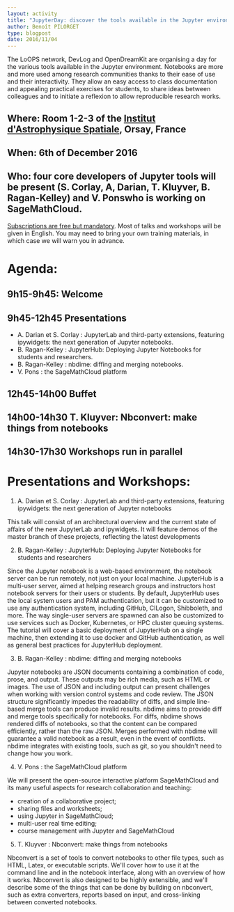 ```yaml
---
layout: activity
title: "JupyterDay: discover the tools available in the Jupyter environment"
author: Benoît PILORGET
type: blogpost
date: 2016/11/04
---
```


The LoOPS network, DevLog and OpenDreamKit are organising a day for the various tools available in the Jupyter environment.
Notebooks are more and more used among research communities thanks to their ease of use and their interactivity. They allow
an easy access to class documentation and appealing practical exercises for students, to share ideas between colleagues and
to initiate a reflexion to allow reproducible research works.

## Where: Room 1-2-3 of the [Institut d'Astrophysique Spatiale](http://www.ias.u-psud.fr/), Orsay, France
## When: 6th of December 2016
## Who: four core developers of Jupyter tools will be present (S. Corlay, A, Darian, T. Kluyver, B. Ragan-Kelley) and V. Ponswho is working on SageMathCloud.

[Subscriptions are free but mandatory](https://indico.lal.in2p3.fr/event/3319/registration/register#/register). Most of
talks and workshops will be given in English. You may need to bring your own training materials, in which case we will
warn you in advance.


# Agenda:

## 9h15-9h45: Welcome
## 9h45-12h45 Presentations
- A. Darian et S. Corlay : JupyterLab and third-party extensions, featuring ipywidgets: the next generation of Jupyter notebooks.
- B. Ragan-Kelley : JupyterHub: Deploying Jupyter Notebooks for students and researchers.
- B. Ragan-Kelley : nbdime: diffing and merging notebooks.
- V. Pons : the SageMathCloud platform

## 12h45-14h00 Buffet
## 14h00-14h30 T. Kluyver: Nbconvert: make things from notebooks
## 14h30-17h30 Workshops run in parallel


# Presentations and Workshops:

1) A. Darian et S. Corlay : JupyterLab and third-party extensions, featuring ipywidgets: the next generation of Jupyter notebooks

This talk will consist of an architectural overview and the current state of affairs of the new JupyterLab and ipywidgets.
It will feature demos of the master branch of these projects, reflecting the latest developments
     
2) B. Ragan-Kelley : JupyterHub: Deploying Jupyter Notebooks for students and researchers

Since the Jupyter notebook is a web-based environment, the notebook server can be run remotely, not just on your local
machine. JupyterHub is a multi-user server, aimed at helping research groups and instructors host notebook servers for
their users or students. By default, JupyterHub uses the local system users and PAM authentication, but it can be
customized to use any authentication system, including GitHub, CILogon, Shibboleth, and more. The way single-user
servers are spawned can also be customized to use services such as Docker, Kubernetes, or HPC cluster queuing systems.
The tutorial will cover a basic deployment of JupyterHub on a single machine, then extending it to use docker and GitHub
authentication, as well as general best practices for JupyterHub deployment.
     
3) B. Ragan-Kelley : nbdime: diffing and merging notebooks

Jupyter notebooks are JSON documents containing a combination of code, prose, and output. These outputs may be rich
media, such as HTML or images. The use of JSON and including output can present challenges when working with version
control systems and code review. The JSON structure significantly impedes the readability of diffs, and simple line-based
merge tools can produce invalid results. nbdime aims to provide diff and merge tools specifically for notebooks. For diffs,
nbdime shows rendered diffs of notebooks, so that the content can be compared efficiently, rather than the raw JSON. Merges
performed with nbdime will guarantee a valid notebook as a result, even in the event of conflicts. nbdime integrates with
existing tools, such as git, so you shouldn't need to change how you work.
     
4) V. Pons : the SageMathCloud platform

We will present the open-source interactive platform SageMathCloud and its many useful aspects for research collaboration
and teaching:

- creation of a collaborative project;
- sharing files and worksheets;
- using Jupyter in SageMathCloud;
- multi-user real time editing;
- course management with Jupyter and SageMathCloud
     
5) T. Kluyver : Nbconvert: make things from notebooks

Nbconvert is a set of tools to convert notebooks to other file types, such as HTML,
Latex, or executable scripts. We'll cover how to use it at the command line and in the
notebook interface, along with an overview of how it works. Nbconvert is also designed to be highly extensible,
and we'll describe some of the things that can be done by building on nbconvert, such as extra converters, reports
based on input, and cross-linking between converted notebooks.
